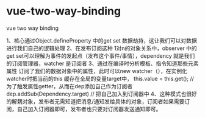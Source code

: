 # vue-two-way-binding
vue two way binding 

1、核心通过Object.defineProperty 中的get set 数据劫持，这让我们可以对数据进行我们自己的逻辑处理
2、在发布订阅这种 1对n的对象关系中，observer 中的get set可以理解为事件的发起点（发布这个事件/事情），dependency 就是我们的订阅管理器，watcher 是订阅者
3、通过在编译时分析模板、指令知道那些元素 属性 订阅了我们的数据对象中的属性，此时可以new watcher（），在实例化watcher时把当前的this 缓存在全局的变量target中，
    this.value = this.get();  // 为了触发属性getter，从而在dep添加自己作为订阅者
    dep.addSub(Dependency.target) // 把自己加入到订阅器中
4、这种模式也很好的解耦对象，发布者无需知道把消息/通知发给具体的对象，订阅者如果需要订阅，自己加入订阅器即可，发布者也只要对订阅器发送通知即可。